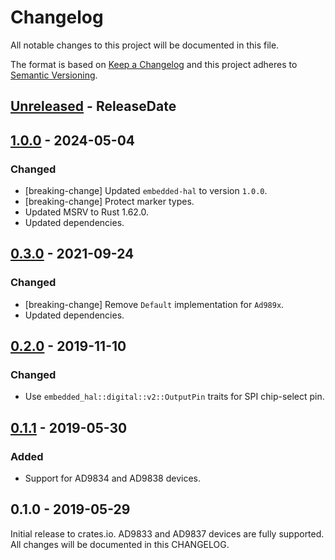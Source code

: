 # Changelog

All notable changes to this project will be documented in this file.

The format is based on [Keep a Changelog](http://keepachangelog.com/en/1.0.0/)
and this project adheres to [Semantic Versioning](http://semver.org/spec/v2.0.0.html).

<!-- next-header -->
## [Unreleased] - ReleaseDate

## [1.0.0] - 2024-05-04

### Changed
- [breaking-change] Updated `embedded-hal` to version `1.0.0`.
- [breaking-change] Protect marker types.
- Updated MSRV to Rust 1.62.0.
- Updated dependencies.

## [0.3.0] - 2021-09-24

### Changed
- [breaking-change] Remove `Default` implementation for `Ad989x`.
- Updated dependencies.

## [0.2.0] - 2019-11-10

### Changed
- Use `embedded_hal::digital::v2::OutputPin` traits for SPI chip-select pin.

## [0.1.1] - 2019-05-30

### Added
- Support for AD9834 and AD9838 devices.

## 0.1.0 - 2019-05-29

Initial release to crates.io. AD9833 and AD9837 devices are fully supported.
All changes will be documented in this CHANGELOG.

<!-- next-url -->
[Unreleased]: https://github.com/eldruin/ad983x-rs/compare/v1.0.0...HEAD
[1.0.0]: https://github.com/eldruin/ad983x-rs/compare/v0.3.0...v1.0.0
[0.3.0]: https://github.com/eldruin/ad983x-rs/compare/v0.2.0...v0.3.0
[0.2.0]: https://github.com/eldruin/ad983x-rs/compare/v0.1.1...v0.2.0
[0.1.1]: https://github.com/eldruin/ad983x-rs/compare/v0.1.0...v0.1.1